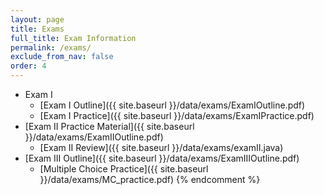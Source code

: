 ```yaml
---
layout: page
title: Exams 
full_title: Exam Information
permalink: /exams/
exclude_from_nav: false 
order: 4
---
```

* Exam I
    * [Exam I Outline]({{ site.baseurl }}/data/exams/ExamIOutline.pdf)
    * [Exam I Practice]({{ site.baseurl }}/data/exams/ExamIPractice.pdf)
* [Exam II Practice Material]({{ site.baseurl }}/data/exams/ExamIIOutline.pdf)
    * [Exam II Review]({{ site.baseurl }}/data/exams/examII.java)
* [Exam III Outline]({{ site.baseurl }}/data/exams/ExamIIIOutline.pdf)
    * [Multiple Choice Practice]({{ site.baseurl }}/data/exams/MC_practice.pdf)
{% endcomment %}

